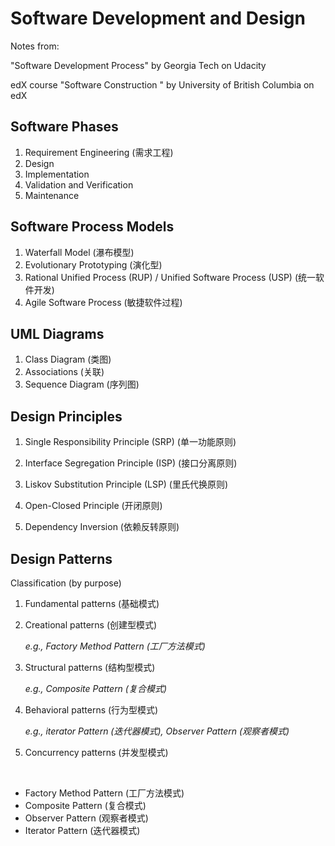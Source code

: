 # Software Development and Design

Notes from:

"Software Development Process" by Georgia Tech on Udacity

edX course "Software Construction " by University of British Columbia on edX

## Software Phases

1. Requirement Engineering (需求工程)
2. Design
3. Implementation
4. Validation and Verification
5. Maintenance

## Software Process Models

1. Waterfall Model (瀑布模型)
2. Evolutionary Prototyping (演化型)
3. Rational Unified Process (RUP) / Unified Software Process (USP) (统一软件开发)
4. Agile Software Process (敏捷软件过程)

## UML Diagrams

1. Class Diagram (类图)
2. Associations (关联)
3. Sequence Diagram (序列图)

## Design Principles

1. Single Responsibility Principle (SRP) (单一功能原则)

2. Interface Segregation Principle (ISP) (接口分离原则)

3. Liskov Substitution Principle (LSP) (里氏代换原则)

4. Open-Closed Principle (开闭原则)

5. Dependency Inversion (依赖反转原则)

## Design Patterns

Classification (by purpose)

1. Fundamental patterns (基础模式)

2. Creational patterns (创建型模式)

   *e.g., Factory Method Pattern (工厂方法模式)*

3. Structural patterns (结构型模式)

   *e.g., Composite Pattern (复合模式)*

4. Behavioral patterns (行为型模式)

   *e.g., iterator Pattern (迭代器模式), Observer Pattern (观察者模式)*

5. Concurrency patterns (并发型模式)

<br>

* Factory Method Pattern (工厂方法模式)
* Composite Pattern (复合模式)
* Observer Pattern (观察者模式)
* Iterator Pattern (迭代器模式)

